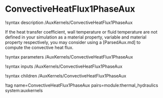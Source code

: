 # ConvectiveHeatFlux1PhaseAux

!syntax description /AuxKernels/ConvectiveHeatFlux1PhaseAux

If the heat transfer coefficient, wall temperature or fluid temperature are not defined in your simulation
as a  material property, variable and material property respectively, you may consider using
a [ParsedAux.md] to compute the convective heat flux.

!syntax parameters /AuxKernels/ConvectiveHeatFlux1PhaseAux

!syntax inputs /AuxKernels/ConvectiveHeatFlux1PhaseAux

!syntax children /AuxKernels/ConvectiveHeatFlux1PhaseAux

!tag name=ConvectiveHeatFlux1PhaseAux pairs=module:thermal_hydraulics system:auxkernels
